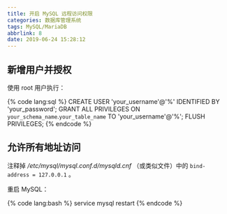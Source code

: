 ```yaml
---
title: 开启 MySQL 远程访问权限
categories: 数据库管理系统
tags: MySQL/MariaDB
abbrlink: 8
date: 2019-06-24 15:28:12
---
```

## 新增用户并授权

使用 root 用户执行：

{% code lang:sql %}
CREATE USER 'your_username'@'%' IDENTIFIED BY 'your_password';
GRANT ALL PRIVILEGES ON `your_schema_name`.`your_table_name` TO 'your_username'@'%';
FLUSH PRIVILEGES;
{% endcode %}

## 允许所有地址访问

注释掉 */etc/mysql/mysql.conf.d/mysqld.cnf* （或类似文件）中的 `bind-address = 127.0.0.1` 。

重启 MySQL：

{% code lang:bash %}
service mysql restart
{% endcode %}
